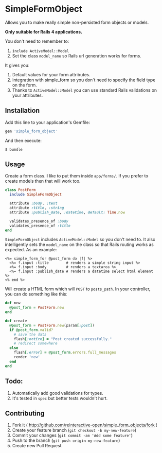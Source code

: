 # SimpleFormObject

Allows you to make really simple non-persisted form objects or models.

**Only suitable for Rails 4 applications.**

You don't need to remember to:

1. `include ActiveModel::Model`
2. Set the class `model_name` so Rails url generation works for forms.

It gives you:

1. Default values for your form attributes.
2. Integration with simple_form so you don't need to specify the field type on the form.
3. Thanks to `ActiveModel::Model` you can use standard Rails validations on your attributes.

## Installation

Add this line to your application's Gemfile:

```ruby
gem 'simple_form_object'
```

And then execute:

    $ bundle

## Usage

Create a form class. I like to put them inside `app/forms/`. If you
prefer to create models then that will work too.

```ruby
class PostForm
  include SimpleFormObject

  attribute :body, :text
  attribute :title, :string
  attribute :publish_date, :datetime, default: Time.now

  validates_presence_of :body
  validates_presence_of :title
end
```

`SimpleFormObject` includes `ActiveModel::Model` so you don't need to.
It also intelligently sets the `model_name` on the class so that Rails
routing works as expected. As an example:

```erb
<%= simple_form_for @post_form do |f| %>
  <%= f.input :title        # renders a simple string input %>
  <%= f.input :body         # renders a textarea %>
  <%= f.input :publish_date # renders a datetime select html element %>
<% end %>
```

Will create a HTML form which will `POST` to `posts_path`. In your controller, you can do something like this:

```ruby
def new
  @post_form = PostForm.new
end

def create
  @post_form = PostForm.new(param[:post])
  if @post_form.valid?
    # save the data
    flash[:notice] = "Post created successfully."
    # redirect somewhere
  else
    flash[:error] = @post_form.errors.full_messages
    render 'new'
  end
end
```

## Todo:

1. Automatically add good validations for types.
2. It's tested in `spec` but better tests wouldn't hurt.

## Contributing

1. Fork it ( http://github.com/reInteractive-open/simple_form_objects/fork )
2. Create your feature branch (`git checkout -b my-new-feature`)
3. Commit your changes (`git commit -am 'Add some feature'`)
4. Push to the branch (`git push origin my-new-feature`)
5. Create new Pull Request
